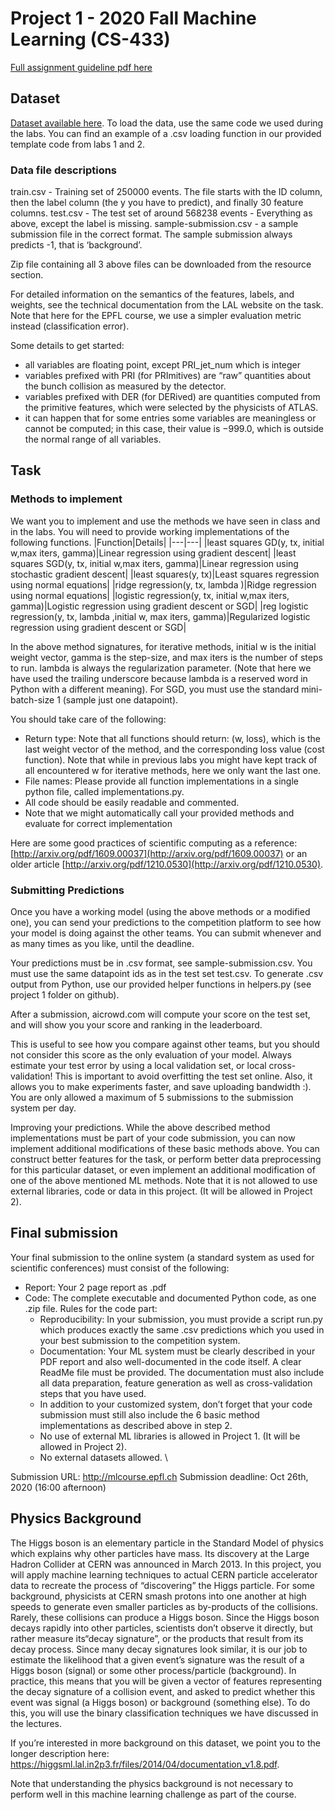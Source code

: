 # Project 1 - 2020 Fall Machine Learning (CS-433)

[Full assignment guideline pdf here](https://github.com/epfml/ML_course/blob/master/projects/project1/project1_description.pdf)

## Dataset
[Dataset available here](https://www.aicrowd.com/challenges/epfl-machine-learning-higgs). To load the data, use the same code we used during the labs. You can find an example of a .csv loading function in our provided template code from labs 1 and 2.

### Data file descriptions
train.csv - Training set of 250000 events. The file starts with the ID column, then the label column (the y you have to predict), and finally 30 feature columns.
test.csv - The test set of around 568238 events - Everything as above, except the label is missing.
sample-submission.csv - a sample submission file in the correct format. The sample submission always predicts -1, that is ‘background’.

Zip file containing all 3 above files can be downloaded from the resource section.

For detailed information on the semantics of the features, labels, and weights, see the technical documentation from the LAL website on the task. Note that here for the EPFL course, we use a simpler evaluation metric instead (classification error).

Some details to get started:

- all variables are floating point, except PRI_jet_num which is integer 
- variables prefixed with PRI (for PRImitives) are “raw” quantities about the bunch collision as measured by the detector.
- variables prefixed with DER (for DERived) are quantities computed from the primitive features, which were selected by the physicists of ATLAS.
- it can happen that for some entries some variables are meaningless or cannot be computed; in this case, their value is −999.0, which is outside the normal range of all variables.

## Task
### Methods to implement
We want you to implement and use the methods we have seen in class and in the labs. You will need to provide working implementations of the following functions.
|Function|Details|
|---|---|
|least squares GD(y, tx, initial w,max iters, gamma)|Linear regression using gradient descent| 
|least squares SGD(y, tx, initial w,max iters, gamma)|Linear regression using stochastic gradient descent| 
|least squares(y, tx)|Least squares regression using normal equations| 
|ridge regression(y, tx, lambda )|Ridge regression using normal equations| 
|logistic regression(y, tx, initial w,max iters, gamma)|Logistic regression using gradient descent or SGD| 
|reg logistic regression(y, tx, lambda ,initial w, max iters, gamma)|Regularized logistic regression using gradient descent or SGD| 

In the above method signatures, for iterative methods, initial w is the initial weight vector, gamma is the step-size, and max iters is the number of steps to run. lambda is always the regularization parameter. (Note that here we have used the trailing underscore because lambda is a reserved word in Python with a different meaning). For SGD, you must use the standard mini-batch-size 1 (sample just one datapoint).

You should take care of the following:

- Return type: Note that all functions should return: (w, loss), which is the last weight vector of the method, and the corresponding loss value (cost function). Note that while in previous labs you might have kept track of all encountered w for iterative methods, here we only want the last one.
- File names: Please provide all function implementations in a single python file, called implementations.py.
- All code should be easily readable and commented.
- Note that we might automatically call your provided methods and evaluate for correct implementation

Here are some good practices of scientific computing as a reference: [http://arxiv.org/pdf/1609.00037](http://arxiv.org/pdf/1609.00037) or
an older article [http://arxiv.org/pdf/1210.0530](http://arxiv.org/pdf/1210.0530).

### Submitting Predictions
Once you have a working model (using the above methods or a modified one), you can send your predictions to the competition platform to see how your model is doing against the other teams. You can submit whenever and as many times as you like, until the deadline.

Your predictions must be in .csv format, see sample-submission.csv. You must use the same datapoint ids as in the test set test.csv. To generate .csv output from Python, use our provided helper functions in helpers.py (see project 1 folder on github).

After a submission, aicrowd.com will compute your score on the test set, and will show you your score and ranking in the leaderboard.

This is useful to see how you compare against other teams, but you should not consider this score as the only
evaluation of your model. Always estimate your test error by using a local validation set, or local cross-validation!
This is important to avoid overfitting the test set online. Also, it allows you to make experiments faster, and save
uploading bandwidth :). You are only allowed a maximum of 5 submissions to the submission system per day.

Improving your predictions. While the above described method implementations must be part of your code submission, you can now implement additional modifications of these basic methods above. You can construct better features for the task, or perform better data preprocessing for this particular dataset, or even implement an additional modification of one of the above mentioned ML methods. Note that it is not allowed to use external libraries, code or data in this project. (It will be allowed in Project 2).

## Final submission
Your final submission to the online system (a standard system as used for scientific conferences) must consist of the following:
* Report: Your 2 page report as .pdf
* Code: The complete executable and documented Python code, as one .zip file. Rules for the code part:
  - Reproducibility: In your submission, you must provide a script run.py which produces exactly the same .csv predictions which you used in your best submission to the competition system.
  - Documentation: Your ML system must be clearly described in your PDF report and also well-documented in the code itself. A clear ReadMe file must be provided. The documentation must also include all data preparation, feature generation as well as cross-validation steps that you have used.
  - In addition to your customized system, don’t forget that your code submission must still also include the 6 basic method implementations as described above in step 2.
  - No use of external ML libraries is allowed in Project 1. (It will be allowed in Project 2).
  - No external datasets allowed. \
  
Submission URL: http://mlcourse.epfl.ch
Submission deadline: Oct 26th, 2020 (16:00 afternoon)

## Physics Background
The Higgs boson is an elementary particle in the Standard Model of physics which explains why other particles
have mass. Its discovery at the Large Hadron Collider at CERN was announced in March 2013. In this project,
you will apply machine learning techniques to actual CERN particle accelerator data to recreate the process of
“discovering” the Higgs particle. For some background, physicists at CERN smash protons into one another at
high speeds to generate even smaller particles as by-products of the collisions. Rarely, these collisions can produce
a Higgs boson. Since the Higgs boson decays rapidly into other particles, scientists don’t observe it directly,
but rather measure its“decay signature”, or the products that result from its decay process. Since many decay
signatures look similar, it is our job to estimate the likelihood that a given event’s signature was the result of a
Higgs boson (signal) or some other process/particle (background). In practice, this means that you will be given
a vector of features representing the decay signature of a collision event, and asked to predict whether this event
was signal (a Higgs boson) or background (something else). To do this, you will use the binary classification
techniques we have discussed in the lectures.

If you’re interested in more background on this dataset, we point you to the longer description here:
https://higgsml.lal.in2p3.fr/files/2014/04/documentation_v1.8.pdf.

Note that understanding the physics background is not necessary to perform well in this machine learning challenge
as part of the course.


